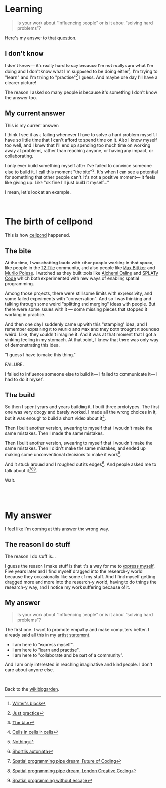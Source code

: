 # Learning

> Is your work about “influencing people” or is it about “solving hard problems”?

Here's my answer to that [question](https://www.todepond.com/wikiblogarden/blending/goals/community/).

## I don't know

I don't know— it's really hard to say because I'm not really sure what I'm doing and I don't know what I'm supposed to be doing either[^block]. I'm trying to "learn" and I'm trying to "practise"[^prac] I guess. And maybe one day I'll have a clearer picture!

The reason I asked so many people is because it's something I don't know the answer too.

## My current answer

This is my current answer: 

I think I see it as a failing whenever I have to solve a hard problem myself. I have so little time that I can't afford to spend time on it. Also I know myself too well, and I know that I'll end up spending too much time on working away at problems, rather than reaching anyone, or having any impact, or collaborating. 

I only ever build something myself after I've failed to convince someone else to build it. I call this moment "the bite"[^bite]. It's when I can see a potential for something that other people can't. It's not a positive moment— it feels like giving up. Like "ok fine I'll just build it myself..."

I mean, let's look at an example. 

<br>

# The birth of cellpond

This is how [cellpond](https://www.youtube.com/watch?v=eQgxFuw8f1U) happened.

## The bite

At the time, I was chatting loads with other people working in that space, like people in the [T2 Tile](https://t2tile.com/) community, and also people like [Max Bittker](https://maxbittker.com/) and [Murilo Polese](http://www.murilopolese.com/). I watched as they built tools like [Alchemi Online](https://maxbittker.github.io/alchemy-online/) and [SPLATy Code](http://splatycode.bananabanana.me/) which both experimented with new ways of enabling spatial programming.

Among those projects, there were still some limits with expressivity, and some failed experiments with "conservation". And so I was thinking and talking through some weird "splitting and merging" ideas with people. But there were some issues with it — some missing pieces that stopped it working in practice. 

And then one day I suddenly came up with this "stamping" idea, and I remember explaining it to Murilo and Max and they both thought it sounded weird. Like, they couldn't imagine it. And it was at that moment that I got a sinking feeling in my stomach. At that point, I knew that there was only way of demonstrating this idea.

"I guess I have to make this thing."

FAILURE.

I failed to influence someone else to build it— I failed to communicate it— I had to do it myself.

## The build

So then I spent years and years building it. I built three prototypes. The first one was very dodgy and barely worked. I made all the wrong choices in it, but it was enough to build a short video about it[^cells].

Then I built another version, swearing to myself that I wouldn't make the same mistakes. Then I made the same mistakes. 

Then I built another version, swearing to myself that I wouldn't make the same mistakes. Then I didn't make the same mistakes, and ended up making some unconventional decisions to make it work[^nothing].

And it stuck around and I roughed out its edges[^spell]. And people asked me to talk about it[^foc][^cc][^live].

Wait. 

<br>

<br>

# My answer

I feel like I'm coming at this answer the wrong way.

## The reason I do stuff

The reason I do stuff is...

I guess the reason I make stuff is that it's a way for me to [express myself](https://www.todepond.com/wikiblogarden/art/in-a-video/). Five years later and I find myself dragged into the research-y world because they occasionally like some of my stuff. And I find myself getting dragged more and more into the research-y world, having to do things the research-y way, and I notice my work suffering because of it. 

## My answer

> Is your work about “influencing people” or is it about “solving hard problems”?

The first one. I want to promote empathy and make computers better. I already said all this in my [artist statement](https://www.todepond.com/wikiblogarden/art/why-bother/).

- I am here to "express myself".
- I am here to "learn and practise".
- I am here to "collaborate and be part of a community".

And I am only interested in reaching imaginative and kind people. I don't care about anyone else.

<br>

Back to the [wikiblogarden](/wikiblogarden).

[^block]: [Writer's block](https://www.todepond.com/wikiblogarden/blending/block/)
[^prac]: [Just practice](https://www.todepond.com/wikiblogarden/genocide/platform/)
[^bite]: [The bite](https://www.todepond.com/wikiblogarden/research/bite)
[^cells]: [Cells in cells in cells](https://youtu.be/gv40Z9tVjAI)
[^nothing]: [Nothing](https://youtu.be/sQYUQNozljo)
[^spell]: [Shortlis automata](https://youtu.be/xvlsJ3FqNYU)
[^foc]: [Spatial programming pipe dream, Future of Coding](https://youtu.be/bqtVv9ts29c?si=LEIec6dJz1l-5pzk)
[^cc]: [Spatial programming pipe dream, London Creative Coding](https://www.youtube.com/live/L2U_Sd1qMJ4?si=5EfPnVuGNAZ6O1qZ&t=2580)
[^live]: [Spatial programming without escape](https://www.youtube.com/watch?v=eQgxFuw8f1U)
